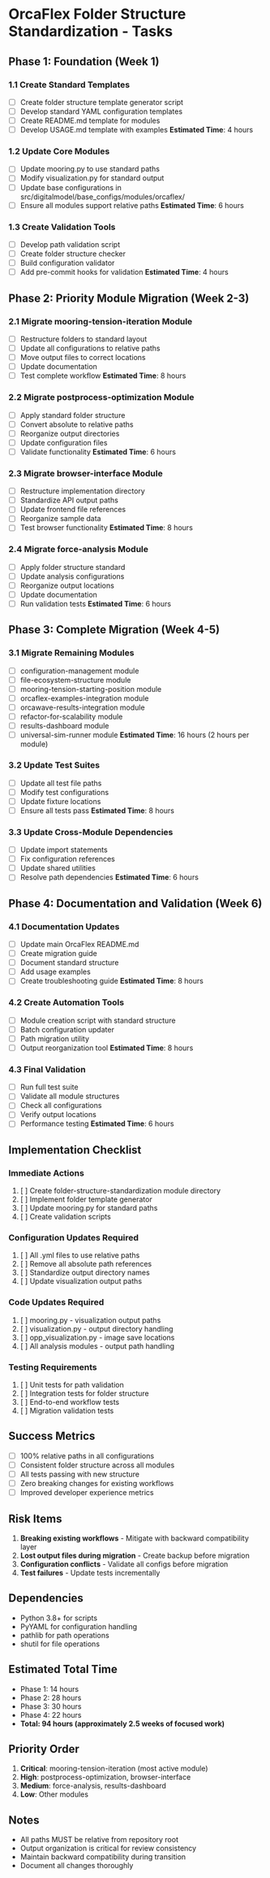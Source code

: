 # OrcaFlex Folder Structure Standardization - Tasks

## Phase 1: Foundation (Week 1)

### 1.1 Create Standard Templates
- [ ] Create folder structure template generator script
- [ ] Develop standard YAML configuration templates
- [ ] Create README.md template for modules
- [ ] Develop USAGE.md template with examples
**Estimated Time**: 4 hours

### 1.2 Update Core Modules
- [ ] Update mooring.py to use standard paths
- [ ] Modify visualization.py for standard output
- [ ] Update base configurations in src/digitalmodel/base_configs/modules/orcaflex/
- [ ] Ensure all modules support relative paths
**Estimated Time**: 6 hours

### 1.3 Create Validation Tools
- [ ] Develop path validation script
- [ ] Create folder structure checker
- [ ] Build configuration validator
- [ ] Add pre-commit hooks for validation
**Estimated Time**: 4 hours

## Phase 2: Priority Module Migration (Week 2-3)

### 2.1 Migrate mooring-tension-iteration Module
- [ ] Restructure folders to standard layout
- [ ] Update all configurations to relative paths
- [ ] Move output files to correct locations
- [ ] Update documentation
- [ ] Test complete workflow
**Estimated Time**: 8 hours

### 2.2 Migrate postprocess-optimization Module
- [ ] Apply standard folder structure
- [ ] Convert absolute to relative paths
- [ ] Reorganize output directories
- [ ] Update configuration files
- [ ] Validate functionality
**Estimated Time**: 6 hours

### 2.3 Migrate browser-interface Module
- [ ] Restructure implementation directory
- [ ] Standardize API output paths
- [ ] Update frontend file references
- [ ] Reorganize sample data
- [ ] Test browser functionality
**Estimated Time**: 8 hours

### 2.4 Migrate force-analysis Module
- [ ] Apply folder structure standard
- [ ] Update analysis configurations
- [ ] Reorganize output locations
- [ ] Update documentation
- [ ] Run validation tests
**Estimated Time**: 6 hours

## Phase 3: Complete Migration (Week 4-5)

### 3.1 Migrate Remaining Modules
- [ ] configuration-management module
- [ ] file-ecosystem-structure module
- [ ] mooring-tension-starting-position module
- [ ] orcaflex-examples-integration module
- [ ] orcawave-results-integration module
- [ ] refactor-for-scalability module
- [ ] results-dashboard module
- [ ] universal-sim-runner module
**Estimated Time**: 16 hours (2 hours per module)

### 3.2 Update Test Suites
- [ ] Update all test file paths
- [ ] Modify test configurations
- [ ] Update fixture locations
- [ ] Ensure all tests pass
**Estimated Time**: 8 hours

### 3.3 Update Cross-Module Dependencies
- [ ] Update import statements
- [ ] Fix configuration references
- [ ] Update shared utilities
- [ ] Resolve path dependencies
**Estimated Time**: 6 hours

## Phase 4: Documentation and Validation (Week 6)

### 4.1 Documentation Updates
- [ ] Update main OrcaFlex README.md
- [ ] Create migration guide
- [ ] Document standard structure
- [ ] Add usage examples
- [ ] Create troubleshooting guide
**Estimated Time**: 8 hours

### 4.2 Create Automation Tools
- [ ] Module creation script with standard structure
- [ ] Batch configuration updater
- [ ] Path migration utility
- [ ] Output reorganization tool
**Estimated Time**: 8 hours

### 4.3 Final Validation
- [ ] Run full test suite
- [ ] Validate all module structures
- [ ] Check all configurations
- [ ] Verify output locations
- [ ] Performance testing
**Estimated Time**: 6 hours

## Implementation Checklist

### Immediate Actions
1. [ ] Create folder-structure-standardization module directory
2. [ ] Implement folder template generator
3. [ ] Update mooring.py for standard paths
4. [ ] Create validation scripts

### Configuration Updates Required
1. [ ] All .yml files to use relative paths
2. [ ] Remove all absolute path references
3. [ ] Standardize output directory names
4. [ ] Update visualization output paths

### Code Updates Required
1. [ ] mooring.py - visualization output paths
2. [ ] visualization.py - output directory handling
3. [ ] opp_visualization.py - image save locations
4. [ ] All analysis modules - output path handling

### Testing Requirements
1. [ ] Unit tests for path validation
2. [ ] Integration tests for folder structure
3. [ ] End-to-end workflow tests
4. [ ] Migration validation tests

## Success Metrics
- [ ] 100% relative paths in all configurations
- [ ] Consistent folder structure across all modules
- [ ] All tests passing with new structure
- [ ] Zero breaking changes for existing workflows
- [ ] Improved developer experience metrics

## Risk Items
1. **Breaking existing workflows** - Mitigate with backward compatibility layer
2. **Lost output files during migration** - Create backup before migration
3. **Configuration conflicts** - Validate all configs before migration
4. **Test failures** - Update tests incrementally

## Dependencies
- Python 3.8+ for scripts
- PyYAML for configuration handling
- pathlib for path operations
- shutil for file operations

## Estimated Total Time
- Phase 1: 14 hours
- Phase 2: 28 hours
- Phase 3: 30 hours
- Phase 4: 22 hours
- **Total: 94 hours (approximately 2.5 weeks of focused work)**

## Priority Order
1. **Critical**: mooring-tension-iteration (most active module)
2. **High**: postprocess-optimization, browser-interface
3. **Medium**: force-analysis, results-dashboard
4. **Low**: Other modules

## Notes
- All paths MUST be relative from repository root
- Output organization is critical for review consistency
- Maintain backward compatibility during transition
- Document all changes thoroughly